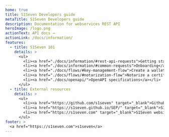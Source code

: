 ```yaml
---
home: true
title: S1Seven Developers guide
metaTitle: S1Seven Developers guide
description: Documentation for webservices REST API
heroImage: /logo.png
actionText: API docs →
actionLink: /docs/information/
features:
  - title: S1Seven 101
    details: >
      <ul>
        <li><a href="./docs/information/#rest-api-requests">Getting started</a></li>
        <li><a href="./docs/information/#common-requests">Onboarding</a></li>
        <li><a href="./docs/flows/#key-management-flow">Create a wallet</a></li>
        <li><a href="./docs/flows/#notarization-flow">Notarize a certificate</a></li>
        <li><a href="./docs/openapi/">OpenAPI specifications</a></li>
      </ul>
  - title: External resources
    details: >
      <ul>
        <li><a href="https://github.com/s1seven" target="_blank">Github</a></li>
        <li><a href="https://s1seven.github.io/SEP/" target="_blank">S1Seven enhancement proposals</a></li>
        <li><a href="https://s1seven.com" target="_blank">S1Seven website</a></li>
      </ul>
footer: >
  <a href="https://s1seven.com">s1seven</a>
---
```

